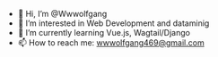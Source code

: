 - 👋 Hi, I’m @Wwwolfgang
- 👀 I’m interested in Web Development and dataminig
- 🌱 I’m currently learning Vue.js, Wagtail/Django
- 📫 How to reach me: wwwolfgang469@gmail.com

<!---
Wwwolfgang/Wwwolfgang is a ✨ special ✨ repository because its `README.md` (this file) appears on your GitHub profile.
You can click the Preview link to take a look at your changes.
--->
